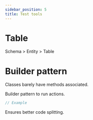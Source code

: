 ```yaml
---
sidebar_position: 5
title: Test tools
---
```


# Table

Schema > Entity > Table

# Builder pattern

Classes barely have methods associated.

Builder pattern to run actions.

```ts
// Example
```

Ensures better code splitting.
